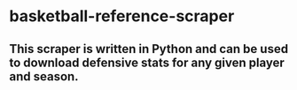 # basketball-reference-scraper

## This scraper is written in Python and can be used to download defensive stats for any given player and season.
